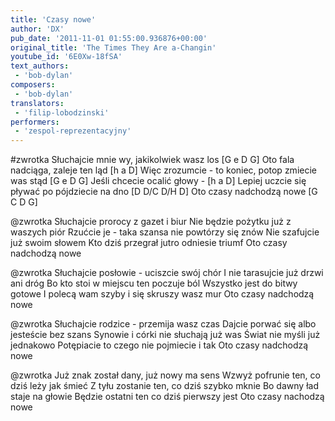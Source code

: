 ```yaml
---
title: 'Czasy nowe'
author: 'DX'
pub_date: '2011-11-01 01:55:00.936876+00:00'
original_title: 'The Times They Are a-Changin'
youtube_id: '6E0Xw-18fSA'
text_authors:
 - 'bob-dylan'
composers:
 - 'bob-dylan'
translators:
 - 'filip-lobodzinski'
performers:
 - 'zespol-reprezentacyjny'
---
```


#zwrotka
Słuchajcie mnie wy, jakikolwiek wasz los [G e D G]
Oto fala nadciąga, zaleje ten ląd [h a D]
Więc zrozumcie - to koniec, potop zmiecie was stąd [G e D G]
Jeśli chcecie ocalić głowy - [h a D]
Lepiej uczcie się pływać po pójdziecie na dno [D D/C D/H D]
Oto czasy nadchodzą nowe [G C D G]

@zwrotka
Słuchajcie prorocy z gazet i biur
Nie będzie pożytku już z waszych piór
Rzućcie je - taka szansa nie powtórzy się znów
Nie szafujcie już swoim słowem
Kto dziś przegrał jutro odniesie triumf
Oto czasy nadchodzą nowe

@zwrotka
Słuchajcie posłowie - uciszcie swój chór
I nie tarasujcie już drzwi ani dróg
Bo kto stoi w miejscu ten poczuje ból
Wszystko jest do bitwy gotowe
I polecą wam szyby i się skruszy wasz mur
Oto czasy nadchodzą nowe

@zwrotka
Słuchajcie rodzice - przemija wasz czas
Dajcie porwać się albo jesteście bez szans
Synowie i córki nie słuchają już was
Świat nie myśli już jednakowo
Potępiacie to czego nie pojmiecie i tak
Oto czasy nadchodzą nowe

@zwrotka
Już znak został dany, już nowy ma sens
Wzwyż pofrunie ten, co dziś leży jak śmieć
Z tyłu zostanie ten, co dziś szybko mknie
Bo dawny ład staje na głowie
Będzie ostatni ten co dziś pierwszy jest
Oto czasy nachodzą nowe
